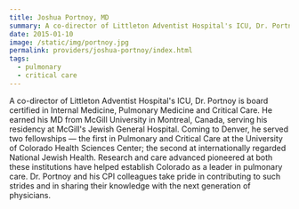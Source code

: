 ```yaml
---
title: Joshua Portnoy, MD
summary: A co-director of Littleton Adventist Hospital's ICU, Dr. Portnoy is board certified in Internal Medicine, Pulmonary Medicine and Critical Care.
date: 2015-01-10
image: /static/img/portnoy.jpg
permalink: providers/joshua-portnoy/index.html
tags:
  - pulmonary
  - critical care
---
```

A co-director of Littleton Adventist Hospital's ICU, Dr. Portnoy is board certified in Internal Medicine, Pulmonary Medicine and Critical Care. He earned his MD from McGill University in Montreal, Canada, serving his residency at McGill's Jewish General Hospital. Coming to Denver, he served two fellowships — the first in Pulmonary and Critical Care at the University of Colorado Health Sciences Center; the second at internationally regarded National Jewish Health. Research and care advanced pioneered at both these institutions have helped establish Colorado as a leader in pulmonary care. Dr. Portnoy and his CPI colleagues take pride in contributing to such strides and in sharing their knowledge with the next generation of physicians.